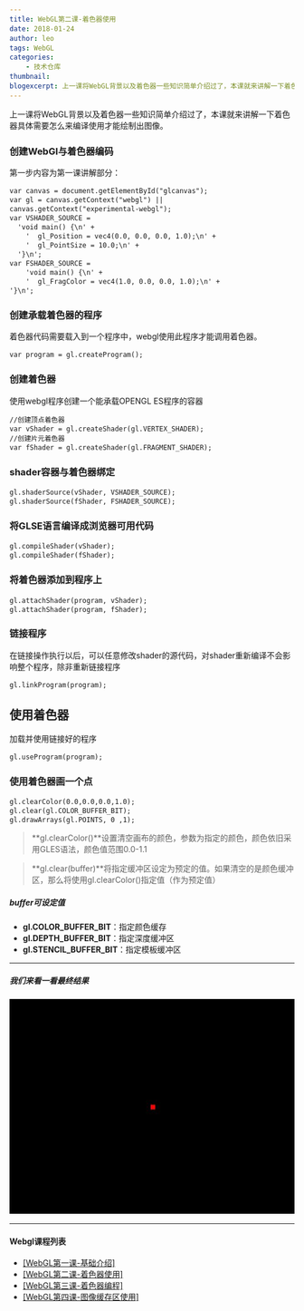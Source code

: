 ```yaml
---
title: WebGL第二课-着色器使用
date: 2018-01-24
author: leo
tags: WebGL
categories:
    - 技术仓库
thumbnail:
blogexcerpt: 上一课将WebGL背景以及着色器一些知识简单介绍过了，本课就来讲解一下着色器具体需要怎么来编译使用才能绘制出图像。
---
```


上一课将WebGL背景以及着色器一些知识简单介绍过了，本课就来讲解一下着色器具体需要怎么来编译使用才能绘制出图像。

### 创建WebGl与着色器编码

第一步内容为第一课讲解部分：

```
var canvas = document.getElementById("glcanvas");
var gl = canvas.getContext("webgl") || canvas.getContext("experimental-webgl");
var VSHADER_SOURCE = 
  'void main() {\n' +
    '  gl_Position = vec4(0.0, 0.0, 0.0, 1.0);\n' +
    '  gl_PointSize = 10.0;\n' + 
  '}\n';
var FSHADER_SOURCE =
    'void main() {\n' +
    '  gl_FragColor = vec4(1.0, 0.0, 0.0, 1.0);\n' +
'}\n';
```

### 创建承载着色器的程序
着色器代码需要载入到一个程序中，webgl使用此程序才能调用着色器。
```
var program = gl.createProgram();
```

### 创建着色器
使用webgl程序创建一个能承载OPENGL ES程序的容器
```
//创建顶点着色器
var vShader = gl.createShader(gl.VERTEX_SHADER);
//创建片元着色器
var fShader = gl.createShader(gl.FRAGMENT_SHADER);
```

### shader容器与着色器绑定
```
gl.shaderSource(vShader, VSHADER_SOURCE);
gl.shaderSource(fShader, FSHADER_SOURCE);
```

### 将GLSE语言编译成浏览器可用代码
```
gl.compileShader(vShader);
gl.compileShader(fShader);
```

### 将着色器添加到程序上
```
gl.attachShader(program, vShader);
gl.attachShader(program, fShader);
```

### 链接程序
在链接操作执行以后，可以任意修改shader的源代码，对shader重新编译不会影响整个程序，除非重新链接程序
```
gl.linkProgram(program);
```

## 使用着色器
加载并使用链接好的程序
```
gl.useProgram(program);
```

### 使用着色器画一个点
```
gl.clearColor(0.0,0.0,0.0,1.0);
gl.clear(gl.COLOR_BUFFER_BIT);
gl.drawArrays(gl.POINTS, 0 ,1);
```

> **gl.clearColor()**设置清空画布的颜色，参数为指定的颜色，颜色依旧采用GLES语法，颜色值范围0.0-1.1

> **gl.clear(buffer)**将指定缓冲区设定为预定的值。如果清空的是颜色缓冲区，那么将使用gl.clearColor()指定值（作为预定值）

##### buffer可设定值

- **gl.COLOR_BUFFER_BIT**：指定颜色缓存
- **gl.DEPTH_BUFFER_BIT**：指定深度缓冲区
- **gl.STENCIL_BUFFER_BIT**：指定模板缓冲区

---


##### 我们来看一看最终结果

![我是图片的Alt](/assets/img/yanglei6.jpg)

---

#### Webgl课程列表
- <a target="_blank" href="/yanglei/2018/01/24/yanglei5.html">[WebGL第一课-基础介绍]</a>
- <a target="_blank" href="/yanglei/2018/01/24/yanglei6.html">[WebGL第二课-着色器使用]</a>
- <a target="_blank" href="/yanglei/2018/01/24/yanglei8.html">[WebGL第三课-着色器编程]</a>
- <a target="_blank" href="/yanglei/2018/01/24/yanglei9.html">[WebGL第四课-图像缓存区使用]</a>
